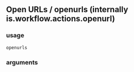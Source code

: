 
## Open URLs / openurls (internally is.workflow.actions.openurl)

### usage
`openurls `

### arguments

